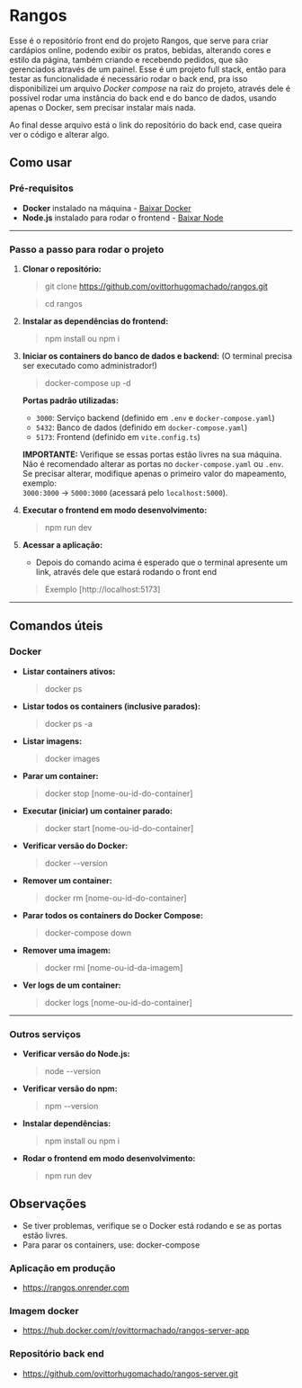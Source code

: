 # Rangos
Esse é o repositório front end do projeto Rangos, que serve para criar cardápios online, podendo exibir os pratos, bebidas, alterando cores e estilo da página, também criando e recebendo pedidos, que são gerenciados através de um painel. Esse é um projeto full stack, então para testar as funcionalidade é necessário rodar o back end, pra isso disponibilizei um arquivo *Docker compose* na raiz do projeto, através dele é possível rodar uma instância do back end e do banco de dados, usando apenas o Docker, sem precisar instalar mais nada.

Ao final desse arquivo está o link do repositório do back end, case queira ver o código e alterar algo.

## Como usar

### Pré-requisitos

- **Docker** instalado na máquina - [Baixar Docker](https://www.docker.com/)
- **Node.js** instalado para rodar o frontend - [Baixar Node](https://nodejs.org/)

---

### Passo a passo para rodar o projeto

1. **Clonar o repositório:**

   > git clone https://github.com/ovittorhugomachado/rangos.git

   > cd rangos


2. **Instalar as dependências do frontend:**

   > npm install ou npm i


3. **Iniciar os containers do banco de dados e backend:**
   (O terminal precisa ser executado como administrador!)

   > docker-compose up -d


   **Portas padrão utilizadas:**
   - `3000`: Serviço backend (definido em `.env` e `docker-compose.yaml`)
   - `5432`: Banco de dados (definido em `docker-compose.yaml`)
   - `5173`: Frontend (definido em `vite.config.ts`)

   **IMPORTANTE:** Verifique se essas portas estão livres na sua máquina.  
   Não é recomendado alterar as portas no `docker-compose.yaml` ou `.env`.  
   Se precisar alterar, modifique apenas o primeiro valor do mapeamento, exemplo:  
   `3000:3000` → `5000:3000` (acessará pelo `localhost:5000`).

4. **Executar o frontend em modo desenvolvimento:**

   > npm run dev


5. **Acessar a aplicação:**
   - Depois do comando acima é esperado que o terminal apresente um link, através dele que estará rodando o front end 
   > Exemplo [http://localhost:5173]

---

## Comandos úteis

### Docker

- **Listar containers ativos:**

  > docker ps


- **Listar todos os containers (inclusive parados):**

  > docker ps -a


- **Listar imagens:**

  > docker images


- **Parar um container:**

  > docker stop [nome-ou-id-do-container]


- **Executar (iniciar) um container parado:**

  > docker start [nome-ou-id-do-container]


- **Verificar versão do Docker:**

  > docker --version


- **Remover um container:**

  > docker rm [nome-ou-id-do-container]


- **Parar todos os containers do Docker Compose:**
  
  > docker-compose down


- **Remover uma imagem:**

  > docker rmi [nome-ou-id-da-imagem]


- **Ver logs de um container:**

  > docker logs [nome-ou-id-do-container]


---

### Outros serviços

- **Verificar versão do Node.js:**

  > node --version


- **Verificar versão do npm:**

  > npm --version


- **Instalar dependências:**

  > npm install ou npm i


- **Rodar o frontend em modo desenvolvimento:**

  > npm run dev



## Observações

- Se tiver problemas, verifique se o Docker está rodando e se as portas estão livres.
- Para parar os containers, use:
  docker-compose

### Aplicação em produção
- https://rangos.onrender.com

### Imagem docker
- https://hub.docker.com/r/ovittormachado/rangos-server-app

### Repositório back end
- https://github.com/ovittorhugomachado/rangos-server.git
